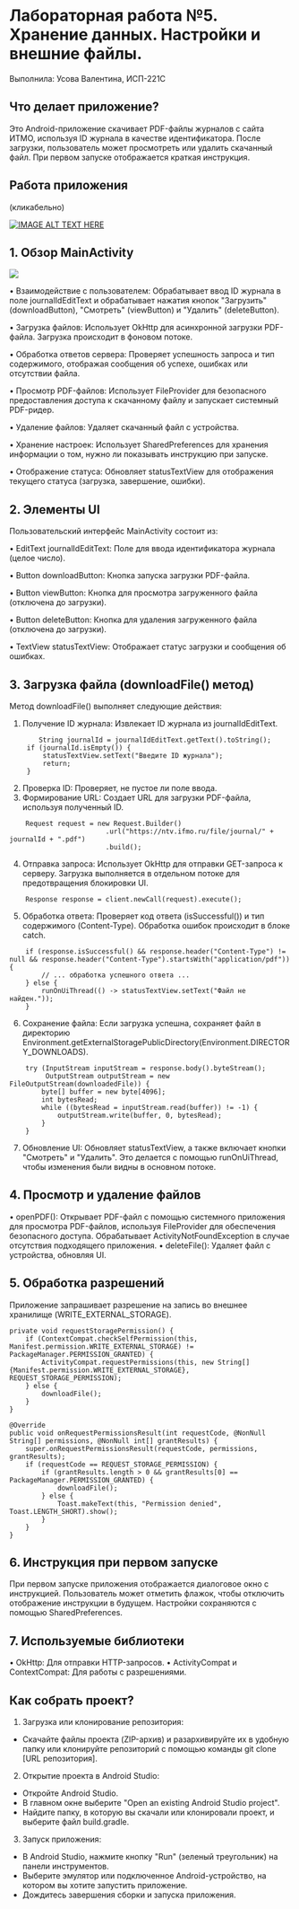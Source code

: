 # Лабораторная работа №5. Хранение данных. Настройки и внешние файлы.
Выполнила: Усова Валентина, ИСП-221С
## Что делает приложение?

Это Android-приложение скачивает PDF-файлы журналов с сайта ИТМО, используя ID журнала в качестве идентификатора. После загрузки, пользователь может просмотреть или удалить скачанный файл. При первом запуске отображается краткая инструкция.

## Работа приложения

(кликабельно)

[![IMAGE ALT TEXT HERE](https://img.youtube.com/vi/4dXUo3m3PiA/default.jpg)](https://www.youtube.com/shorts/4dXUo3m3PiA)

## 1. Обзор MainActivity
![](https://github.com/nnka1/mobile_development.lab5/blob/main/photo_2024-12-03_15-37-30.jpg)

• Взаимодействие с пользователем: Обрабатывает ввод ID журнала в поле journalIdEditText и обрабатывает нажатия кнопок "Загрузить" (downloadButton), "Смотреть" (viewButton) и "Удалить" (deleteButton).

• Загрузка файлов: Использует OkHttp для асинхронной загрузки PDF-файла. Загрузка происходит в фоновом потоке.

• Обработка ответов сервера: Проверяет успешность запроса и тип содержимого, отображая сообщения об успехе, ошибках или отсутствии файла.

• Просмотр PDF-файлов: Использует FileProvider для безопасного предоставления доступа к скачанному файлу и запускает системный PDF-ридер.

• Удаление файлов: Удаляет скачанный файл с устройства.

• Хранение настроек: Использует SharedPreferences для хранения информации о том, нужно ли показывать инструкцию при запуске.

• Отображение статуса: Обновляет statusTextView для отображения текущего статуса (загрузка, завершение, ошибки).


## 2. Элементы UI

Пользовательский интерфейс MainActivity состоит из:

• EditText journalIdEditText: Поле для ввода идентификатора журнала (целое число).

• Button downloadButton: Кнопка запуска загрузки PDF-файла.

• Button viewButton: Кнопка для просмотра загруженного файла (отключена до загрузки).

• Button deleteButton: Кнопка для удаления загруженного файла (отключена до загрузки).

• TextView statusTextView: Отображает статус загрузки и сообщения об ошибках.


## 3. Загрузка файла (downloadFile() метод)

Метод downloadFile() выполняет следующие действия:

1. Получение ID журнала: Извлекает ID журнала из journalIdEditText.
   ```
       String journalId = journalIdEditText.getText().toString();
    if (journalId.isEmpty()) {
        statusTextView.setText("Введите ID журнала");
        return;
    }

   ```
2. Проверка ID: Проверяет, не пустое ли поле ввода.
3. Формирование URL: Создает URL для загрузки PDF-файла, используя полученный ID.
```
    Request request = new Request.Builder()
                        .url("https://ntv.ifmo.ru/file/journal/" + journalId + ".pdf")
                        .build();

```
4. Отправка запроса: Использует OkHttp для отправки GET-запроса к серверу. Загрузка выполняется в отдельном потоке для предотвращения блокировки UI.
```
    Response response = client.newCall(request).execute();
```
5. Обработка ответа: Проверяет код ответа (isSuccessful()) и тип содержимого (Content-Type). Обработка ошибок происходит в блоке catch.
```
    if (response.isSuccessful() && response.header("Content-Type") != null && response.header("Content-Type").startsWith("application/pdf")) {
        // ... обработка успешного ответа ...
    } else {
        runOnUiThread(() -> statusTextView.setText("Файл не найден."));
    }

```
6. Сохранение файла: Если загрузка успешна, сохраняет файл в директорию Environment.getExternalStoragePublicDirectory(Environment.DIRECTORY_DOWNLOADS).
```
    try (InputStream inputStream = response.body().byteStream();
         OutputStream outputStream = new FileOutputStream(downloadedFile)) {
        byte[] buffer = new byte[4096];
        int bytesRead;
        while ((bytesRead = inputStream.read(buffer)) != -1) {
            outputStream.write(buffer, 0, bytesRead);
        }
    }

```
7. Обновление UI: Обновляет statusTextView, а также включает кнопки "Смотреть" и "Удалить". Это делается с помощью runOnUiThread, чтобы изменения были видны в основном потоке.

## 4. Просмотр и удаление файлов

• openPDF(): Открывает PDF-файл с помощью системного приложения для просмотра PDF-файлов, используя FileProvider для обеспечения безопасного доступа. Обрабатывает ActivityNotFoundException в случае отсутствия подходящего приложения.
• deleteFile(): Удаляет файл с устройства, обновляя UI. 


## 5. Обработка разрешений

Приложение запрашивает разрешение на запись во внешнее хранилище (WRITE_EXTERNAL_STORAGE).
```
private void requestStoragePermission() {
    if (ContextCompat.checkSelfPermission(this, Manifest.permission.WRITE_EXTERNAL_STORAGE) != PackageManager.PERMISSION_GRANTED) {
        ActivityCompat.requestPermissions(this, new String[]{Manifest.permission.WRITE_EXTERNAL_STORAGE}, REQUEST_STORAGE_PERMISSION);
    } else {
        downloadFile();
    }
}

@Override
public void onRequestPermissionsResult(int requestCode, @NonNull String[] permissions, @NonNull int[] grantResults) {
    super.onRequestPermissionsResult(requestCode, permissions, grantResults);
    if (requestCode == REQUEST_STORAGE_PERMISSION) {
        if (grantResults.length > 0 && grantResults[0] == PackageManager.PERMISSION_GRANTED) {
            downloadFile();
        } else {
            Toast.makeText(this, "Permission denied", Toast.LENGTH_SHORT).show();
        }
    }
}
```
## 6. Инструкция при первом запуске

При первом запуске приложения отображается диалоговое окно с инструкцией. Пользователь может отметить флажок, чтобы отключить отображение инструкции в будущем. Настройки сохраняются с помощью SharedPreferences. 


## 7. Используемые библиотеки

• OkHttp: Для отправки HTTP-запросов.
• ActivityCompat и ContextCompat: Для работы с разрешениями.

## Как собрать проект?
1. Загрузка или клонирование репозитория:
* Скачайте файлы проекта (ZIP-архив) и разархивируйте их в удобную папку или клонируйте репозиторий с помощью команды git clone [URL репозитория].

2. Открытие проекта в Android Studio:
* Откройте Android Studio.
* В главном окне выберите "Open an existing Android Studio project".
* Найдите папку, в которую вы скачали или клонировали проект, и выберите файл build.gradle.

3. Запуск приложения:
* В Android Studio, нажмите кнопку "Run" (зеленый треугольник) на панели инструментов.
* Выберите эмулятор или подключенное Android-устройство, на котором вы хотите запустить приложение.
* Дождитесь завершения сборки и запуска приложения.
